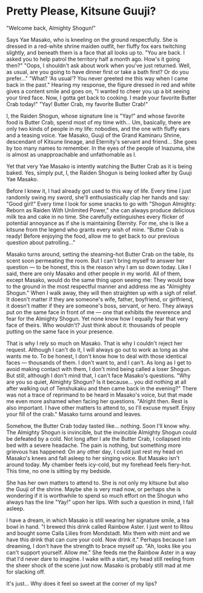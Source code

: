 # Pretty Please, Kitsune Guuji?

"Welcome back, Almighty Shogun!"

Says Yae Masako, who is kneeling on the ground respectfully. She is dressed in a red-white shrine maiden outfit, her fluffy fox ears twitching slightly, and beneath them is a face that all looks up to.
"You are back. I asked you to help patrol the territory half a month ago. How's it going then?"
"Oops, I shouldn't ask about work when you've just returned. Well, as usual, are you going to have dinner first or take a bath first? Or do you prefer..."
"What? 'As usual'? You never greeted me this way when I came back in the past."
Hearing my response, the figure dressed in red and white gives a content smile and goes on, "I wanted to cheer you up a bit seeing your tired face. Now, I gotta get back to cooking. I made your favorite Butter Crab today!"
"Yay! Butter Crab, my favorite Butter Crab!"

I, the Raiden Shogun, whose signature line is "Yay!" and whose favorite food is Butter Crab, spend most of my time with... Um, basically, there are only two kinds of people in my life: nobodies, and the one with fluffy ears and a teasing voice.
Yae Masako, Guuji of the Grand Kaminaru Shrine, descendant of Kitsune lineage, and Eternity's servant and friend... She goes by too many names to remember. In the eyes of the people of Inazuma, she is almost as unapproachable and unfathomable as I.

Yet that very Yae Masako is intently watching the Butter Crab as it is being baked.
Yes, simply put, I, the Raiden Shogun is being looked after by Guuji Yae Masako.

Before I knew it, I had already got used to this way of life.
Every time I just randomly swing my sword, she'll enthusiastically clap her hands and say: "Good girl!" Every time I look for some snacks to go with "Shogun Almighty: Reborn as Raiden With Unlimited Power," she can always produce delicious milk tea and cake in no time. She carefully extinguishes every flicker of potential annoyance as if she is maintaining Eternity. For me, she is like a kitsune from the legend who grants every wish of mine.
"Butter Crab is ready! Before enjoying the food, allow me to get back to our previous question about patrolling..."

Masako turns around, setting the steaming-hot Butter Crab on the table, its scent soon permeating the room. But I can't bring myself to answer her question — to be honest, this is the reason why I am so down today.
Like I said, there are only Masako and other people in my world.
All of them, except Masako, would do the same thing upon seeing me: They would bow to the ground in the most respectful manner and address me as "Almighty Shogun." When I walk away, they will then straighten up with a sigh of relief.
It doesn't matter if they are someone's wife, father, boyfriend, or girlfriend, it doesn't matter if they are someone's boss, servant, or hero. They always put on the same face in front of me — one that exhibits the reverence and fear for the Almighty Shogun.
Yet none know how I equally fear that very face of theirs. Who wouldn't? Just think about it: thousands of people putting on the same face in your presence.

That is why I rely so much on Masako.
That is why I couldn't reject her request. Although I can't do it, I will always go out to work as long as she wants me to. To be honest, I don't know how to deal with those identical faces — thousands of them. I don't want to, and I can't. As long as I get to avoid making contact with them, I don't mind being called a loser Shogun.
But still, although I don't mind that, I can't face Masako's questions.
"Why are you so quiet, Almighty Shogun? Is it because... you did nothing at all after walking out of Tenshukaku and then came back in the evening?" There was not a trace of reprimand to be heard in Masako's voice, but that made me even more ashamed when facing her questions.
"Alright then. Rest is also important. I have other matters to attend to, so I'll excuse myself. Enjoy your fill of the crab." Masako turns around and leaves.

Somehow, the Butter Crab today tasted like... nothing.
Soon I'll know why.
The Almighty Shogun is invincible, but the invincible Almighty Shogun could be defeated by a cold.
Not long after I ate the Butter Crab, I collapsed into bed with a severe headache. The pain is nothing, but something more grievous has happened: On any other day, I could just rest my head on Masako's knees and fall asleep to her singing voice.
But Masako isn't around today. My chamber feels icy-cold, but my forehead feels fiery-hot. This time, no one is sitting by my bedside.

She has her own matters to attend to. She is not only my kitsune but also the Guuji of the shrine.
Maybe she is very mad now, or perhaps she is wondering if it is worthwhile to spend so much effort on the Shogun who always has the line "Yay!" upon her lips.
With such a question in mind, I fall asleep.

I have a dream, in which Masako is still wearing her signature smile, a tea bowl in hand.
"I brewed this drink called Rainbow Aster. I just went to Ritou and bought some Calla Lilies from Mondstadt. Mix them with mint and we have this drink that can cure your cold. Now drink it."
Perhaps because I am dreaming, I don't have the strength to brace myself up.
"Ah, looks like you can't support yourself. Allow me." She feeds me the Rainbow Aster in a way that I'd never dare to imagine.
I wake with a start, my head still reeling from the sheer shock of the scene just now. Masako is probably still mad at me for slacking off.

It's just... Why does it feel so sweet at the corner of my lips? 
